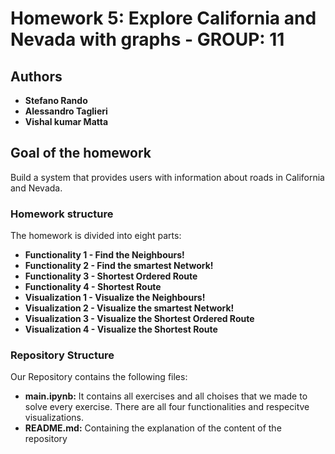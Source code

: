 

# Homework 5: Explore California and Nevada with graphs - GROUP: 11
## Authors
* **Stefano Rando**
* **Alessandro Taglieri**
* **Vishal kumar Matta**

## Goal of the homework
Build a system that provides users with information about roads in California and Nevada.

### Homework structure
The homework is divided into eight parts: 

* **Functionality 1 - Find the Neighbours!**
* **Functionality 2 - Find the smartest Network!**
* **Functionality 3 - Shortest Ordered Route**
* **Functionality 4 - Shortest Route**
* **Visualization 1 - Visualize the Neighbours!**
* **Visualization 2 - Visualize the smartest Network!**
* **Visualization 3 - Visualize the Shortest Ordered Route**
* **Visualization 4 - Visualize the Shortest Route**

### Repository Structure

Our Repository contains the following files:
* **main.ipynb:**
It contains all exercises and all choises that we made to solve every exercise.
There are all four functionalities and respecitve visualizations.
* **README.md:**
Containing the explanation of the content of the repository </br>


